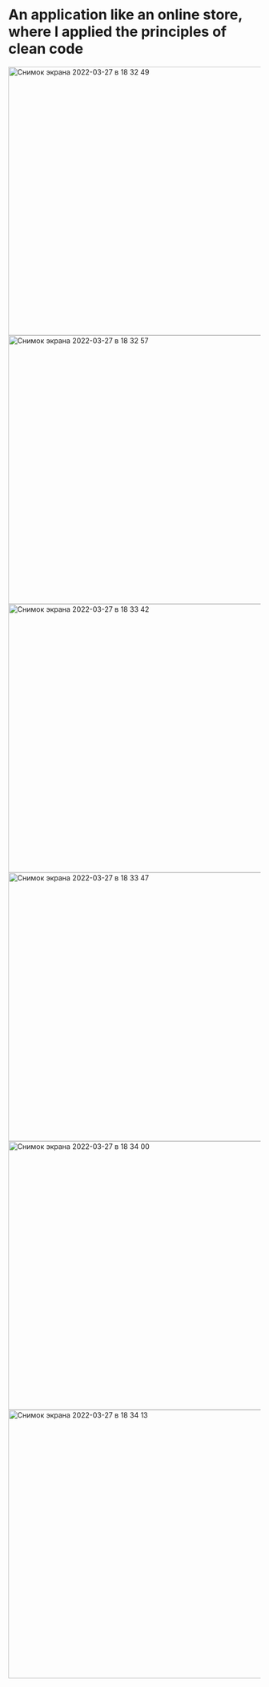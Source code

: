 # An application like an online store, where I applied the principles of clean code
<img width="536" alt="Снимок экрана 2022-03-27 в 18 32 49" src="https://user-images.githubusercontent.com/74830450/160286538-f94240ba-fa25-427b-bb59-5e983d469862.png">
<img width="536" alt="Снимок экрана 2022-03-27 в 18 32 57" src="https://user-images.githubusercontent.com/74830450/160286548-029bd034-bd7c-4e01-bcb9-c71506af914d.png">
<img width="536" alt="Снимок экрана 2022-03-27 в 18 33 42" src="https://user-images.githubusercontent.com/74830450/160286551-49a52298-b7c5-4dcf-a9a7-7127cd1a5564.png">
<img width="536" alt="Снимок экрана 2022-03-27 в 18 33 47" src="https://user-images.githubusercontent.com/74830450/160286556-a2613373-87c5-46a7-a734-a1295bb7242a.png">
<img width="536" alt="Снимок экрана 2022-03-27 в 18 34 00" src="https://user-images.githubusercontent.com/74830450/160286560-1cf90b78-ba45-4f6e-9810-3d986de0be35.png">
<img width="536" alt="Снимок экрана 2022-03-27 в 18 34 13" src="https://user-images.githubusercontent.com/74830450/160286562-07f27d1b-be3e-4a99-b41e-b5405ba30b8a.png">


